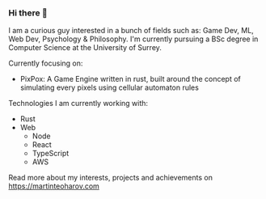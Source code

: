### Hi there 👋

I am a curious guy interested in a bunch of fields such as: Game Dev, ML, Web Dev, Psychology & Philosophy.
I'm currently pursuing a BSc degree in Computer Science at the University of Surrey.

Currently focusing on:
- PixPox: A Game Engine written in rust, built around the concept of simulating every pixels using cellular automaton rules

Technologies I am currently working with:
- Rust
- Web
  - Node
  - React
  - TypeScript
  - AWS

Read more about my interests, projects and achievements on https://martinteoharov.com

<!--
**martinteoharov/martinteoharov** is a ✨ _special_ ✨ repository because its `README.md` (this file) appears on your GitHub profile.

Here are some ideas to get you started:

- 🔭 I’m currently working on ...
- 🌱 I’m currently learning ...
- 👯 I’m looking to collaborate on ...
- 🤔 I’m looking for help with ...
- 💬 Ask me about ...
- 📫 How to reach me: ...
- 😄 Pronouns: ...
- ⚡ Fun fact: ...
-->
